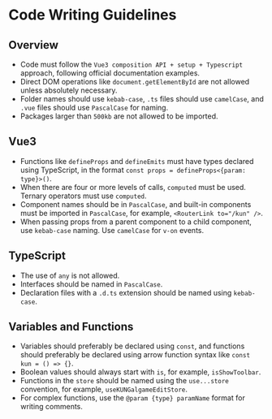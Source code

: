 # Code Writing Guidelines

## Overview

- Code must follow the `Vue3 composition API + setup + Typescript` approach, following official documentation examples.
- Direct DOM operations like `document.getElementById` are not allowed unless absolutely necessary.
- Folder names should use `kebab-case`, `.ts` files should use `camelCase`, and `.vue` files should use `PascalCase` for naming.
- Packages larger than `500kb` are not allowed to be imported.

## Vue3

- Functions like `defineProps` and `defineEmits` must have types declared using TypeScript, in the format `const props = defineProps<{param: type}>()`.
- When there are four or more levels of calls, `computed` must be used. Ternary operators must use `computed`.
- Component names should be in `PascalCase`, and built-in components must be imported in `PascalCase`, for example, `<RouterLink to="/kun" />`.
- When passing props from a parent component to a child component, use `kebab-case` naming. Use `camelCase` for `v-on` events.

## TypeScript

- The use of `any` is not allowed.
- Interfaces should be named in `PascalCase`.
- Declaration files with a `.d.ts` extension should be named using `kebab-case`.

## Variables and Functions

- Variables should preferably be declared using `const`, and functions should preferably be declared using arrow function syntax like `const kun = () => {}`.
- Boolean values should always start with `is`, for example, `isShowToolbar`.
- Functions in the `store` should be named using the `use...store` convention, for example, `useKUNGalgameEditStore`.
- For complex functions, use the `@param {type} paramName` format for writing comments.